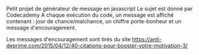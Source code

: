 Petit projet de générateur de message en javascript
Le sujet est donné par Codecademy
A chaque exécution du code, un message est affiché contenant : jour de chance/malchance, un chiffre porte-bonheur et un message d'encouragement.

Les messages d'encouragement sont tirés du site https://anti-deprime.com/2015/04/12/40-citations-pour-booster-votre-motivation-3/
